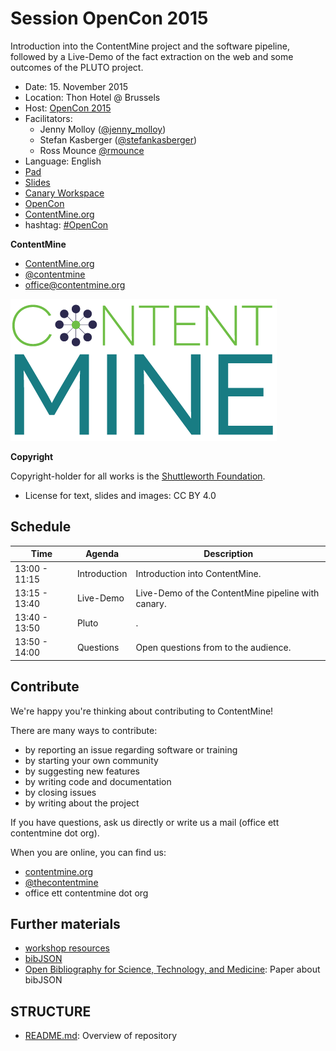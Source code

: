 Session OpenCon 2015
==============================

Introduction into the ContentMine project and the software pipeline, followed by a Live-Demo of the fact extraction on the web and some outcomes of the PLUTO project.

- Date: 15. November 2015
- Location: Thon Hotel @ Brussels
- Host: [OpenCon 2015](http://www.opencon2015.org/)
- Facilitators: 
	- Jenny Molloy ([@jenny_molloy](https://twitter.com/jenny_molloy?lang=nl))
	- Stefan Kasberger ([@stefankasberger](https://twitter.com/stefankasberger))
	- Ross Mounce [@rmounce](https://twitter.com/rmounce)
- Language: English
- [Pad](http://pads.cottagelabs.com/p/opencon15)
- [Slides]()
- [Canary Workspace](http://canary.contentmine.org/opencon15)
- [OpenCon](http://opencon2015brussels.sched.org/event/f7984876b7e9af8f929ce1021851b58e?iframe=no&w=i:100;&sidebar=yes&bg=no#.VkbxvHo2xUF)
- [ContentMine.org](http://contentmine.org/events/event/opencon-15-workshop/) 
- hashtag: [#OpenCon](https://twitter.com/hashtag/OpenCon?src=hash)

**ContentMine**
- [ContentMine.org](http://contentmine.org/)
- [@contentmine](http://twitter.com/thecontentmine)
- office@contentmine.org

![ContentMine Logo](assets/CM_logo.png)

**Copyright**

Copyright-holder for all works is the [Shuttleworth Foundation](http://shuttleworthfoundation.org/).
- License for text, slides and images: CC BY 4.0

## Schedule

| Time          | Agenda       | Description                                                            |
|---------------|--------------|------------------------------------------------------------------------|
| 13:00 - 11:15 | Introduction | Introduction into ContentMine.                                         |
| 13:15 - 13:40 | Live-Demo    | Live-Demo of the ContentMine pipeline with canary.                     |
| 13:40 - 13:50 | Pluto        | .                                                                      |
| 13:50 - 14:00 | Questions    | Open questions from to the audience.                                   |

## Contribute

We're happy you're thinking about contributing to ContentMine!

There are many ways to contribute:
- by reporting an issue regarding software or training
- by starting your own community
- by suggesting new features
- by writing code and documentation
- by closing issues
- by writing about the project

If you have questions, ask us directly or write us a mail (office ett contentmine dot org).

When you are online, you can find us:
- [contentmine.org](http://contentmine.org)
- [@thecontentmine](http://twitter.com/thecontentmine)
- office ett contentmine dot org

## Further materials
- [workshop resources](https://github.com/ContentMine/workshop-resources/)
- [bibJSON](http://okfnlabs.org/bibjson/)
- [Open Bibliography for Science, Technology, and Medicine](http://www.jcheminf.com/content/supplementary/1758-2946-3-47-s1.html): Paper about bibJSON

## STRUCTURE
- [README.md](README.md): Overview of repository









